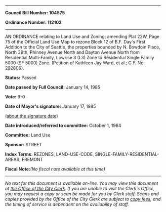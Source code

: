 

********

**Council Bill Number: 104575**
   
**Ordinance Number: 112102**
********

 AN ORDINANCE relating to Land Use and Zoning; amending Plat 22W, Page 75 of the Official Land Use Map to rezone Block 12 of B.F. Day's First Addition to the City of Seattle, the properties bounded by N. Bowdoin Place, North 39th, Phinney Avenue North and Dayton Avenue North from Residential Multi-Family, Lowrise 3 (L3) Zone to Residential Single Family 5000 (SF 5000) Zone. (Petition of Kathleen Jay Ward, et al.; C.F. No. 292806).

**Status:** Passed
   
**Date passed by Full Council:** January 14, 1985
   
**Vote:** 9-0
   
**Date of Mayor's signature:** January 17, 1985
   
[(about the signature date)](/~public/approvaldate.htm)
   
   
   
**Date introduced/referred to committee:** October 1, 1984
   
**Committee:** Land Use
   
**Sponsor:** STREET
   
   
**Index Terms:** REZONES, LAND-USE-CODE, SINGLE-FAMILY-RESIDENTIAL-AREAS, FREMONT

**Fiscal Note:**_(No fiscal note available at this time)_
********

_No text for this document is available on-line. You may view this document at [the Office of the City Clerk](http://www.seattle.gov/leg/clerk/contactUs.htm). If you are unable to visit the Clerk's Office, you may request a copy or scan be made for you by Clerk staff. Scans and copies provided by the Office of the City Clerk are subject to [copy fees](http://clerk.seattle.gov/~public/clerkfees.htm), and the timing of service is dependent on the availability of staff._

